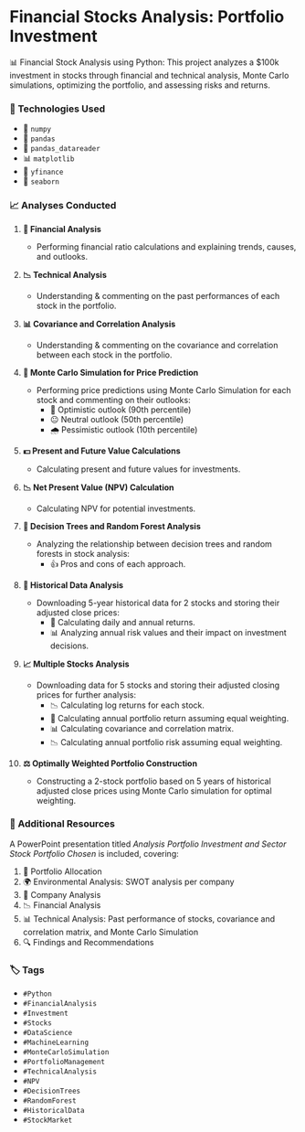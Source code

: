 # Financial Stocks Analysis: Portfolio Investment
📊 Financial Stock Analysis using Python:  This project analyzes a $100k investment in stocks through financial and technical analysis, Monte Carlo simulations, optimizing the portfolio, and assessing risks and returns.


### 🔧 Technologies Used
- 🐍 `numpy`
- 🐼 `pandas`
- 📰 `pandas_datareader`
- 📊 `matplotlib`
- 💸 `yfinance`
- 🎨 `seaborn`

### 📈 Analyses Conducted

1. **📑 Financial Analysis**
   - Performing financial ratio calculations and explaining trends, causes, and outlooks.
   
2. **📉 Technical Analysis**
   - Understanding & commenting on the past performances of each stock in the portfolio.
   
3. **📊 Covariance and Correlation Analysis**
   - Understanding & commenting on the covariance and correlation between each stock in the portfolio.
   
4. **🔮 Monte Carlo Simulation for Price Prediction**
   - Performing price predictions using Monte Carlo Simulation for each stock and commenting on their outlooks:
     - 🌟 Optimistic outlook (90th percentile)
     - 😐 Neutral outlook (50th percentile)
     - 🌧️ Pessimistic outlook (10th percentile)

5. **💵 Present and Future Value Calculations**
   - Calculating present and future values for investments.

6. **📉 Net Present Value (NPV) Calculation**
   - Calculating NPV for potential investments.

7. **🌳 Decision Trees and Random Forest Analysis**
   - Analyzing the relationship between decision trees and random forests in stock analysis:
     - 👍 Pros and cons of each approach.

8. **📅 Historical Data Analysis**
   - Downloading 5-year historical data for 2 stocks and storing their adjusted close prices:
     - 📆 Calculating daily and annual returns.
     - 📊 Analyzing annual risk values and their impact on investment decisions.

9. **📈 Multiple Stocks Analysis**
   - Downloading data for 5 stocks and storing their adjusted closing prices for further analysis:
     - 📉 Calculating log returns for each stock.
     - 📆 Calculating annual portfolio return assuming equal weighting.
     - 📊 Calculating covariance and correlation matrix.
     - 📉 Calculating annual portfolio risk assuming equal weighting.

10. **⚖️ Optimally Weighted Portfolio Construction**
    - Constructing a 2-stock portfolio based on 5 years of historical adjusted close prices using Monte Carlo simulation for optimal weighting.

### 📂 Additional Resources
A PowerPoint presentation titled *Analysis Portfolio Investment and Sector Stock Portfolio Chosen* is included, covering:
1. 📑 Portfolio Allocation
2. 🌍 Environmental Analysis: SWOT analysis per company
3. 🏢 Company Analysis
4. 📉 Financial Analysis
5. 📊 Technical Analysis: Past performance of stocks, covariance and correlation matrix, and Monte Carlo Simulation
6. 🔍 Findings and Recommendations

### 🏷️ Tags
- `#Python`
- `#FinancialAnalysis`
- `#Investment`
- `#Stocks`
- `#DataScience`
- `#MachineLearning`
- `#MonteCarloSimulation`
- `#PortfolioManagement`
- `#TechnicalAnalysis`
- `#NPV`
- `#DecisionTrees`
- `#RandomForest`
- `#HistoricalData`
- `#StockMarket`
